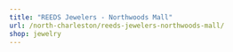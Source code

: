 ```yaml
---
title: "REEDS Jewelers - Northwoods Mall"
url: /north-charleston/reeds-jewelers-northwoods-mall/
shop: jewelry
---
```

